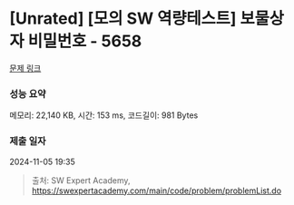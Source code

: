 # [Unrated] [모의 SW 역량테스트] 보물상자 비밀번호 - 5658 

[문제 링크](https://swexpertacademy.com/main/code/problem/problemDetail.do?contestProbId=AWXRUN9KfZ8DFAUo) 

### 성능 요약

메모리: 22,140 KB, 시간: 153 ms, 코드길이: 981 Bytes

### 제출 일자

2024-11-05 19:35



> 출처: SW Expert Academy, https://swexpertacademy.com/main/code/problem/problemList.do